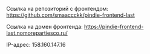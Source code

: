 Ссылка на репозиторий с фронтендом: https://github.com/smaaccckk/pindie-frontend-last

Ссылка на домен фронтенда: https://pindie-frontend-last.nomorepartiesco.ru/

IP-адрес: 158.160.147.16